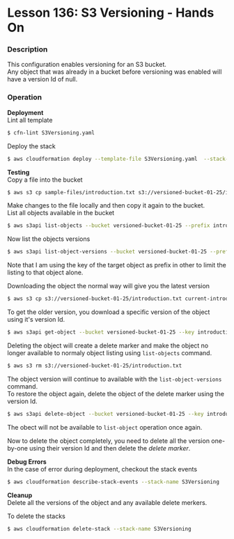 # Lesson 136: S3 Versioning - Hands On

### Description

This configuration enables versioning for an S3 bucket.  
Any object that was already in a bucket before versioning was enabled will have a version Id of null.

### Operation

**Deployment**  
Lint all template

```bash
$ cfn-lint S3Versioning.yaml
```

Deploy the stack

```bash
$ aws cloudformation deploy --template-file S3Versioning.yaml  --stack-name S3Versioning
```

**Testing**  
Copy a file into the bucket

```bash
$ aws s3 cp sample-files/introduction.txt s3://versioned-bucket-01-25/introduction.txt
```

Make changes to the file locally and then copy it again to the bucket.  
List all objects available in the bucket

```bash
$ aws s3api list-objects --bucket versioned-bucket-01-25 --prefix introduction.txt  --no-cli-pager
```

Now list the objects versions

```bash
$ aws s3api list-object-versions --bucket versioned-bucket-01-25 --prefix introduction.txt  --no-cli-pager
```

Note that I am using the key of the target object as prefix in other to limit the listing to that object alone.

Downloading the object the normal way will give you the latest version

```bash
$ aws s3 cp s3://versioned-bucket-01-25/introduction.txt current-introduction.txt
```

To get the older version, you download a specific version of the object using it's version Id.

```bash
$ aws s3api get-object --bucket versioned-bucket-01-25 --key introduction.txt --version-id kcR0r6p2A160Lo4k65.TXpqEFu7pvhhM old-introduction.txt
```

Deleting the object will create a delete marker and make the object no longer available
to normaly object listing using `list-objects` command.

```bash
$ aws s3 rm s3://versioned-bucket-01-25/introduction.txt
```

The object version will continue to available with the `list-object-versions` command.  
To restore the object again, delete the object of the delete marker using the version Id.

```bash
$ aws s3api delete-object --bucket versioned-bucket-01-25 --key introduction.txt --version-id 2vz5LYHul11TDhvW27onVNkTH1t.DbS0
```

The obect will not be available to `list-object` operation once again.

Now to delete the object completely, you need to delete all the version one-by-one using their version Id and then delete the _delete marker_.

**Debug Errors**  
In the case of error during deployment, checkout the stack events

```bash
$ aws cloudformation describe-stack-events --stack-name S3Versioning
```

**Cleanup**  
Delete all the versions of the object and any available delete merkers.

To delete the stacks

```bash
$ aws cloudformation delete-stack --stack-name S3Versioning
```
